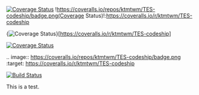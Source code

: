 [![Coverage Status](https://coveralls.io/repos/ktmtwm/TES-codeship/badge.png)](https://coveralls.io/r/ktmtwm/TES-codeship)
!https://coveralls.io/repos/ktmtwm/TES-codeship/badge.png(Coverage Status)!:https://coveralls.io/r/ktmtwm/TES-codeship

{<img src="https://coveralls.io/repos/ktmtwm/TES-codeship/badge.png" alt="Coverage Status" />}[https://coveralls.io/r/ktmtwm/TES-codeship]


<a href='https://coveralls.io/r/ktmtwm/TES-codeship'><img src='https://coveralls.io/repos/ktmtwm/TES-codeship/badge.png' alt='Coverage Status' /></a>



.. image:: https://coveralls.io/repos/ktmtwm/TES-codeship/badge.png
  :target: https://coveralls.io/r/ktmtwm/TES-codeship


[![Build Status](https://travis-ci.org/ktmtwm/TES-codeship.png?branch=master)](https://travis-ci.org/ktmtwm/TES-codeship)

This is a test.

